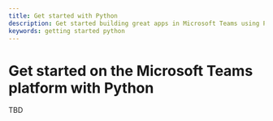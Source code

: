```yaml
---
title: Get started with Python
description: Get started building great apps in Microsoft Teams using Python
keywords: getting started python
---
```


# Get started on the Microsoft Teams platform with Python

TBD
